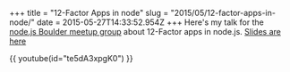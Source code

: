 +++
title = "12-Factor Apps in node"
slug = "2015/05/12-factor-apps-in-node/"
date = 2015-05-27T14:33:52.954Z
+++
Here's my talk for the [node.js Boulder meetup group](http://www.meetup.com/Node-js-Denver-Boulder/) about 12-Factor apps in node.js. [Slides are here](/twelve_factor_nodejs)

{{ youtube(id="te5dA3xpgK0") }}
